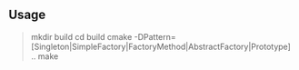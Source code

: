 ## Usage
> mkdir build
> cd build
> cmake -DPattern=[Singleton|SimpleFactory|FactoryMethod|AbstractFactory|Prototype] ..
> make 